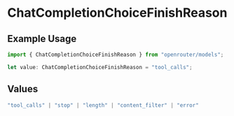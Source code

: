 # ChatCompletionChoiceFinishReason

## Example Usage

```typescript
import { ChatCompletionChoiceFinishReason } from "openrouter/models";

let value: ChatCompletionChoiceFinishReason = "tool_calls";
```

## Values

```typescript
"tool_calls" | "stop" | "length" | "content_filter" | "error"
```